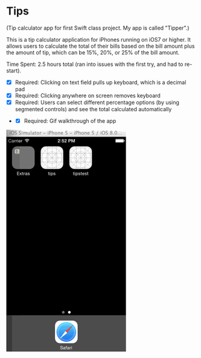 Tips
====

(Tip calculator app for first Swift class project. My app is called "Tipper".)

This is a tip calculator application for iPhones running on iOS7 or higher. It allows users to calculate the total of their bills 
based on the bill amount plus the amount of tip, which can be 15%, 20%, or 25% of the bill amount.

Time Spent: 2.5 hours total (ran into issues with the first try, and had to re-start).

* [x] Required: Clicking on text field pulls up keyboard, which is a decimal pad
* [x] Required: Clicking anywhere on screen removes keyboard
* [x] Required: Users can select different percentage options (by using segmented controls) and see the total calculated automatically
* * [x] Required: Gif walkthrough of the app


![WalkThrough](TipsApp.gif)
